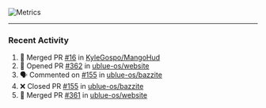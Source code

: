 ![Metrics](https://metrics.lecoq.io/KyleGospo?template=classic&base=header%2C%20activity%2C%20community%2C%20repositories%2C%20metadata&base.indepth=false&base.hireable=false&base.skip=false&config.timezone=America%2FLos_Angeles)

---
### Recent Activity
<!--START_SECTION:activity-->
1. 🎉 Merged PR [#16](https://github.com/KyleGospo/MangoHud/pull/16) in [KyleGospo/MangoHud](https://github.com/KyleGospo/MangoHud)
2. 💪 Opened PR [#362](https://github.com/ublue-os/website/pull/362) in [ublue-os/website](https://github.com/ublue-os/website)
3. 🗣 Commented on [#155](https://github.com/ublue-os/bazzite/pull/155#issuecomment-1681560489) in [ublue-os/bazzite](https://github.com/ublue-os/bazzite)
4. ❌ Closed PR [#155](https://github.com/ublue-os/bazzite/pull/155) in [ublue-os/bazzite](https://github.com/ublue-os/bazzite)
5. 🎉 Merged PR [#361](https://github.com/ublue-os/website/pull/361) in [ublue-os/website](https://github.com/ublue-os/website)
<!--END_SECTION:activity-->
